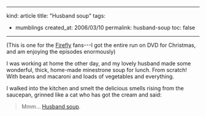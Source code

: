 -----
kind: article
title: "Husband soup"
tags:
- mumblings
created_at: 2006/03/10
permalink: husband-soup
toc: false
-----

<p>(This is one for the <a href="http://www.fireflywiki.org/">Firefly</a> fans---I got the entire run on DVD for Christmas, and am enjoying the episodes enormously)</p>

<p>I was working at home the other day, and my lovely husband made some wonderful, thick, home-made minestrone soup for lunch. From scratch! With beans and macaroni and loads of vegetables and everything.</p>

<p>I walked into the kitchen and smelt the delicious smells rising from the saucepan, grinned like a cat who has got the cream and said:</p>

<blockquote>
<p>
Mmm... <a href="http://www.fireflywiki.org/Firefly/WifeSoup">Husband soup</a>.
</p>
</blockquote>



